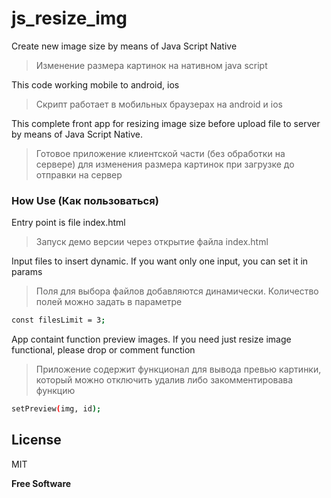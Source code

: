 # js_resize_img
Create new image size by means of Java Script Native

> Изменение размера картинок на нативном java script

This code working mobile to android, ios

> Скрипт работает в мобильных браузерах на android и ios

This complete front app for resizing image size before upload file to server by means of Java Script Native.

> Готовое приложение клиентской части (без обработки на сервере) для изменения размера картинок при загрузке до отправки на сервер

### How Use (Как пользоваться)

Entry point is file index.html
> Запуск демо версии через открытие файла index.html

Input files to insert dynamic. If you want only one input, you can set it in params

> Поля для выбора файлов добавляются динамически. Количество полей можно задать в параметре

```sh
const filesLimit = 3;
```

App containt function preview images. If you need just resize image functional, please drop or comment function
> Приложение содержит функционал для вывода превью картинки, который можно отключить удалив либо закомментировава функцию

```sh
setPreview(img, id);
```


License
----

MIT


**Free Software**